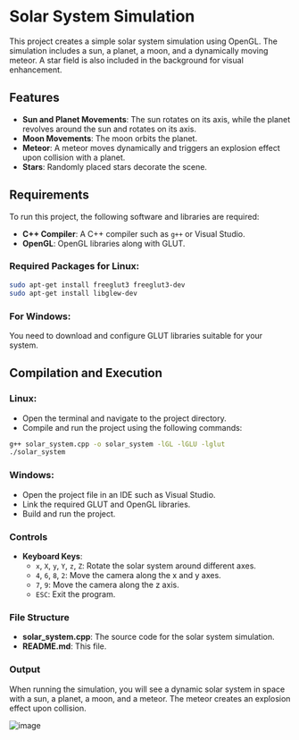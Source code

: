 # Solar System Simulation

This project creates a simple solar system simulation using OpenGL. The simulation includes a sun, a planet, a moon, and a dynamically moving meteor. A star field is also included in the background for visual enhancement.

## Features

- **Sun and Planet Movements**: The sun rotates on its axis, while the planet revolves around the sun and rotates on its axis.
- **Moon Movements**: The moon orbits the planet.
- **Meteor**: A meteor moves dynamically and triggers an explosion effect upon collision with a planet.
- **Stars**: Randomly placed stars decorate the scene.

## Requirements

To run this project, the following software and libraries are required:

- **C++ Compiler**: A C++ compiler such as `g++` or Visual Studio.
- **OpenGL**: OpenGL libraries along with GLUT.

### Required Packages for Linux:
```bash
sudo apt-get install freeglut3 freeglut3-dev
sudo apt-get install libglew-dev
```
### For Windows:
You need to download and configure GLUT libraries suitable for your system.

## Compilation and Execution
### Linux:
- Open the terminal and navigate to the project directory.
- Compile and run the project using the following commands:
```bash
g++ solar_system.cpp -o solar_system -lGL -lGLU -lglut
./solar_system
```
### Windows:
- Open the project file in an IDE such as Visual Studio.
- Link the required GLUT and OpenGL libraries.
- Build and run the project.

### Controls
- **Keyboard Keys**:
  - `x`, `X`, `y`, `Y`, `z`, `Z`: Rotate the solar system around different axes.
  - `4`, `6`, `8`, `2`: Move the camera along the x and y axes.
  - `7`, `9`: Move the camera along the z axis.
  - `ESC`: Exit the program.

### File Structure
- **solar_system.cpp**: The source code for the solar system simulation.
- **README.md**: This file.

### Output
When running the simulation, you will see a dynamic solar system in space with a sun, a planet, a moon, and a meteor. The meteor creates an explosion effect upon collision.

![image](https://github.com/user-attachments/assets/7633f0e3-0cc4-46ef-80ee-bd19f3500765)
